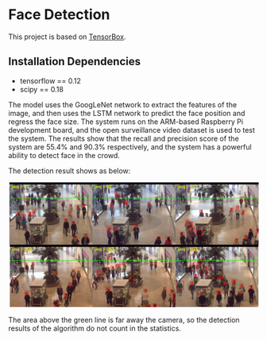 # Face Detection

This project is based on [TensorBox](https://github.com/TensorBox/TensorBox).

## Installation Dependencies

* tensorflow == 0.12
* scipy == 0.18

The model uses the GoogLeNet network to extract the features of the image, and then uses the LSTM network to predict the face position and regress the face size. The system runs on the ARM-based Raspberry Pi development board, and the open surveillance video dataset is used to test the system. The results show that the recall and precision score of the system are 55.4% and 90.3% respectively, and the system has a powerful ability to detect face in the crowd.

The detection result shows as below:

![](read_res/result.png)

The area above the green line is far away the camera, so the detection results of the algorithm do not count in the statistics.